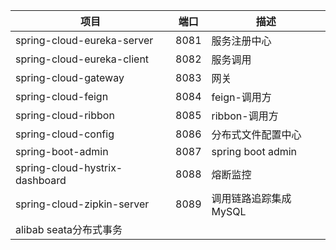 | 项目    | 端口   | 描述    |
| ------ | ------ | ------ |
| spring-cloud-eureka-server | 8081 | 服务注册中心 |
| spring-cloud-eureka-client | 8082 | 服务调用 |
| spring-cloud-gateway | 8083 | 网关 |
| spring-cloud-feign | 8084 | feign-调用方|
| spring-cloud-ribbon | 8085 | ribbon-调用方 |
| spring-cloud-config | 8086 | 分布式文件配置中心 |
| spring-boot-admin | 8087 | spring boot admin |
| spring-cloud-hystrix-dashboard | 8088 | 熔断监控 |
| spring-cloud-zipkin-server | 8089 | 调用链路追踪集成MySQL |
| alibab seata分布式事务 |  |  |

